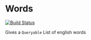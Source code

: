 # Words

[![Build Status](../../workflows/build/badge.svg?branch=master)](../../actions?query=build%3Amaster)


Gives a `Queryable` List of english words